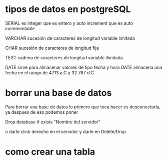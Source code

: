 # tipos de datos en postgreSQL

SERIAL es integer que es entero y auto increment que es auto incrementable

VARCHAR sucesión de caracteres de longitud variable limitada

CHAR sucesión de caracteres de longitud fija

TEXT cadena de caracteres de longitud variable ilimitada

DATE sirve para almacenar valores de tipo fecha y hora DATE almacena una fecha en el rango de 4713 a.C y 
32.767 d.C
  
# borrar una base de datos

Para borrar una base de datos lo primero que toca hacer es desconectarla, ya despues de eso podemos poner

Drop database if exists "Nombre del servidor"

o darle click derecho en el servidor y darle en Delete/Drop

# como crear una tabla

